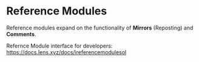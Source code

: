 # Reference Modules
Reference modules expand on the functionality of **Mirrors** (Reposting) and **Comments**.

Refernce Module interface for developers: https://docs.lens.xyz/docs/ireferencemodulesol
